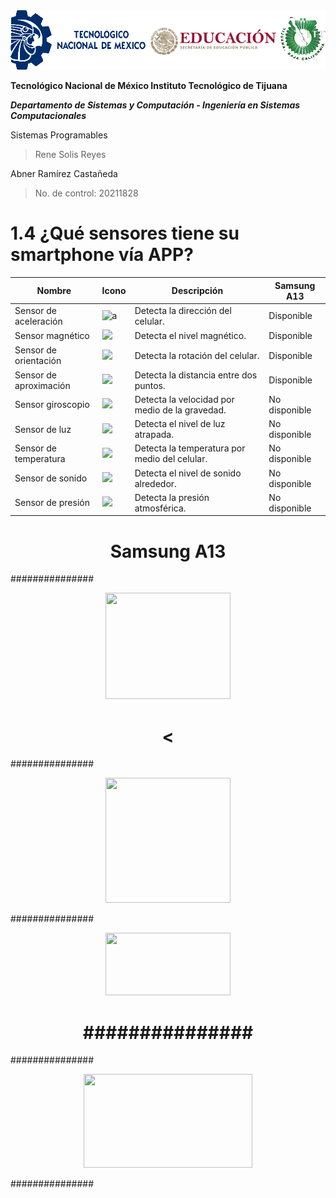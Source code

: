 <img src="Img_Escuela.png">

**Tecnológico​ ​Nacional​ ​de​ ​México Instituto Tecnológico de Tijuana**

***Departamento de Sistemas y Computación - Ingeniería en Sistemas Computacionales***

Sistemas Programables

  > Rene Solis Reyes

Abner Ramírez Castañeda

  > No. de control: 20211828

# 1.4  ¿Qué sensores tiene su smartphone vía APP?

| Nombre                 | Icono | Descripción                                    | Samsung A13   |
|------------------------|-------|------------------------------------------------|---------------|
| Sensor de aceleración  |![a](SensoresSmartphone/Img_IcoAccel)| Detecta la dirección del celular.              | Disponible    |
| Sensor magnético       |![](SensoresSmartphone/Img_IcoMagnet)| Detecta el nivel magnético.                    | Disponible    |
| Sensor de orientación  |![](SensoresSmartphone/Img_IcoOrient)| Detecta la rotación del celular.               | Disponible    |
| Sensor de aproximación |![](SensoresSmartphone/Img_IcoProx)| Detecta la distancia entre dos puntos.         | Disponible    |
| Sensor giroscopio      |![](SensoresSmartphone/Img_IcoGiro)| Detecta la velocidad por medio de la gravedad. | No disponible |
| Sensor de luz          |![](SensoresSmartphone/Img_IcoLuz)| Detecta el nivel de luz atrapada.              | No disponible |
| Sensor de temperatura  |![](SensoresSmartphone/Img_IcoTemp)| Detecta la temperatura por medio del celular.  | No disponible |
| Sensor de sonido       |![](SensoresSmartphone/Img_IcoSonido)| Detecta el nivel de sonido alrededor.          | No disponible |
| Sensor de presión      |![](SensoresSmartphone/Img_IcoPresi)| Detecta la presión atmosférica.                | No disponible |

<center>
  <div>
    <h1>Samsung A13</h1>
    <p align="justify">
      ###############
    </p>
  <img src="###############<.png" width="200" height="170">
    <h1><</h1>
    <p align="justify">
      ###############
    </p>
  <img src="###############.png" width="200" height="200">
    <p align="justify">
      ###############
    </p>
  <img src="###############.PNG" width="200" height="100">
    <h1>###############</h1>
    <p align="justify">
      ###############
    </p>
  <img src="###############.PNG" width="270" height="150">
    <p align="justify">
      ###############
    </p>
  </div>
</center>
